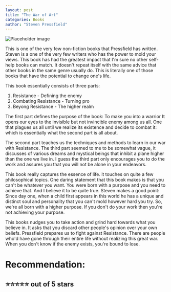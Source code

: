 ```yaml
---
layout: post
title: "The War of Art"
categories: Books
author: "Steven Pressfield"
---
```


![Placeholder image](http://dydx.me/images/bk-the-war-of-art.jpg "the-war-of-art")

This is one of the very few non-fiction books that Pressfield has written. Steven is a one of the very few writers who has the power to mold your views. 
This book has had the greatest impact that I'm sure no other self-help books can match. It doesn't repeat itself with the same advice that other books in the same genre usually do.
This is literally one of those books that have the potential to change one's life. 

This book essentially consists of three parts:
1. Resistance - Defining the enemy
2. Combating Resistance - Turning pro
3. Beyong Resistance - The higher realm

The first part defines the purpose of the book: To make you into a warrior
It opens our eyes to the invisible but not invincible enemy among us all. One that plagues us all until we realize its existence and decide to combat it: which is essentially what the second part is all about.

The second part teaches us the techniques and methods to learn in our war with Resistance. The third part seemed to me to be somewhat vague, it discusses of various dreams and mystical beings that inhibit a plane higher than the one we live in.
I guess the third part only encourages you to do the work and assures you that you will not be alone in your endeavors.

This book really captures the essence of life. it touches on quite a few philosophical topics. One daring statement that this book makes is that you can't be whatever you want. You were born with a purpose and you need to achieve that.
And I believe it to be quite true. Steven makes a good point: Since day one, when a child first appears in this world he has a unique and distinct soul and personality that you can't mold however hard you try.
So, we're all born with a higher purpose. If you don't do your work then you're not achieving your purpose.

This books nudges you to take action and grind hard towards what you believe in. It asks that you discard other people's opinion over your own beliefs.
Pressfield prepares us to fight against Resistance. There are people who'd have gone through their entire life without realizing this great war. When you don't know if the enemy exists, you're bound to lose.

# Recommendation:
## ⭐⭐⭐⭐⭐ out of 5 stars
